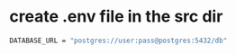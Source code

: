 # create .env file in the src dir
```bash
DATABASE_URL = "postgres://user:pass@postgres:5432/db"
```